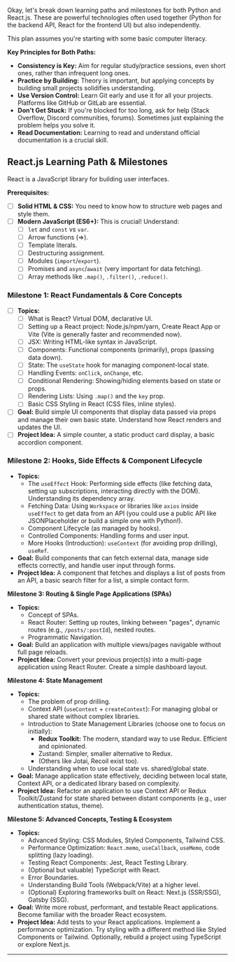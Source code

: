 Okay, let's break down learning paths and milestones for both Python and React.js. These are powerful technologies often used together (Python for the backend API, React for the frontend UI) but also independently.

This plan assumes you're starting with some basic computer literacy.

**Key Principles for Both Paths:**
- **Consistency is Key:** Aim for regular study/practice sessions, even short ones, rather than infrequent long ones.
- **Practice by Building:** Theory is important, but applying concepts by building small projects solidifies understanding.
- **Use Version Control:** Learn Git early and use it for all your projects. Platforms like GitHub or GitLab are essential.
- **Don't Get Stuck:** If you're blocked for too long, ask for help (Stack Overflow, Discord communities, forums). Sometimes just explaining the problem helps you solve it.
- **Read Documentation:** Learning to read and understand official documentation is a crucial skill.
## React.js Learning Path & Milestones

React is a JavaScript library for building user interfaces.

**Prerequisites:**
- [ ] **Solid HTML & CSS:** You need to know how to structure web pages and style them.
- [ ] **Modern JavaScript (ES6+):** This is crucial! Understand:
    - [ ] `let` and `const` vs `var`.
    - [ ] Arrow functions (=>).
    - [ ] Template literals.
    - [ ] Destructuring assignment.
    - [ ] Modules (`import`/`export`).
    - [ ] Promises and `async`/`await` (very important for data fetching).
    - [ ] Array methods like `.map()`, `.filter()`, `.reduce()`.
### **Milestone 1: React Fundamentals & Core Concepts**
- [ ] **Topics:**
    - [ ] What is React? Virtual DOM, declarative UI.
    - [ ] Setting up a React project: Node.js/npm/yarn, Create React App or Vite (Vite is generally faster and recommended now).
    - [ ] JSX: Writing HTML-like syntax in JavaScript.
    - [ ] Components: Functional components (primarily), props (passing data down).
    - [ ] State: The `useState` hook for managing component-local state.
    - [ ] Handling Events: `onClick`, `onChange`, etc.
    - [ ] Conditional Rendering: Showing/hiding elements based on state or props.
    - [ ] Rendering Lists: Using `.map()` and the `key` prop.
    - [ ] Basic CSS Styling in React (CSS files, inline styles).
- [ ] **Goal:** Build simple UI components that display data passed via props and manage their own basic state. Understand how React renders and updates the UI.
- [ ] **Project Idea:** A simple counter, a static product card display, a basic accordion component.
### **Milestone 2: Hooks, Side Effects & Component Lifecycle**

- **Topics:**
    - The `useEffect` Hook: Performing side effects (like fetching data, setting up subscriptions, interacting directly with the DOM). Understanding its dependency array.
    - Fetching Data: Using `Workspace` or libraries like `axios` inside `useEffect` to get data from an API (you could use a public API like JSONPlaceholder or build a simple one with Python!).
    - Component Lifecycle (as managed by hooks).
    - Controlled Components: Handling forms and user input.
    - More Hooks (Introduction): `useContext` (for avoiding prop drilling), `useRef`.
- **Goal:** Build components that can fetch external data, manage side effects correctly, and handle user input through forms.
- **Project Idea:** A component that fetches and displays a list of posts from an API, a basic search filter for a list, a simple contact form.

**Milestone 3: Routing & Single Page Applications (SPAs)**

- **Topics:**
    - Concept of SPAs.
    - React Router: Setting up routes, linking between "pages", dynamic routes (e.g., `/posts/:postId`), nested routes.
    - Programmatic Navigation.
- **Goal:** Build an application with multiple views/pages navigable without full page reloads.
- **Project Idea:** Convert your previous project(s) into a multi-page application using React Router. Create a simple dashboard layout.

**Milestone 4: State Management**

- **Topics:**
    - The problem of prop drilling.
    - Context API (`useContext` + `createContext`): For managing global or shared state without complex libraries.
    - Introduction to State Management Libraries (choose one to focus on initially):
        - **Redux Toolkit:** The modern, standard way to use Redux. Efficient and opinionated.
        - Zustand: Simpler, smaller alternative to Redux.
        - (Others like Jotai, Recoil exist too).
    - Understanding when to use local state vs. shared/global state.
- **Goal:** Manage application state effectively, deciding between local state, Context API, or a dedicated library based on complexity.
- **Project Idea:** Refactor an application to use Context API or Redux Toolkit/Zustand for state shared between distant components (e.g., user authentication status, theme).

**Milestone 5: Advanced Concepts, Testing & Ecosystem**

- **Topics:**
    - Advanced Styling: CSS Modules, Styled Components, Tailwind CSS.
    - Performance Optimization: `React.memo`, `useCallback`, `useMemo`, code splitting (lazy loading).
    - Testing React Components: Jest, React Testing Library.
    - (Optional but valuable) TypeScript with React.
    - Error Boundaries.
    - Understanding Build Tools (Webpack/Vite) at a higher level.
    - (Optional) Exploring frameworks built on React: Next.js (SSR/SSG), Gatsby (SSG).
- **Goal:** Write more robust, performant, and testable React applications. Become familiar with the broader React ecosystem.
- **Project Idea:** Add tests to your React applications. Implement a performance optimization. Try styling with a different method like Styled Components or Tailwind. Optionally, rebuild a project using TypeScript or explore Next.js.

---